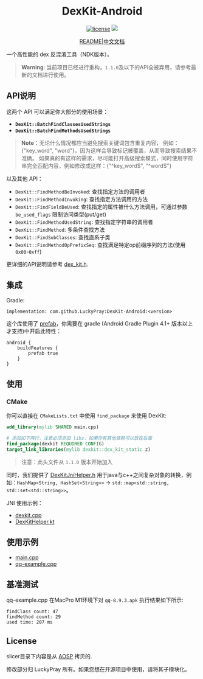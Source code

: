 <div align="center">
    <h1> DexKit-Android </h1>

[![license](https://img.shields.io/github/license/LuckyPray/DexKit-Android.svg)](https://www.gnu.org/licenses/lgpl-3.0.html)
[![](https://jitpack.io/v/LuckyPray/DexKit-Android.svg)](https://jitpack.io/#LuckyPray/DexKit-Android)

[README](https://github.com/LuckyPray/DexKit-Android/blob/master/README.md)|[中文文档](https://github.com/LuckyPray/DexKit-Android/blob/master/README_zh.md)

</div>

一个高性能的 dex 反混淆工具（NDK版本）。

> **Warning**: 当前项目已经进行重构，`1.1.0`及以下的API全被弃用，请参考最新的文档进行使用。

## API说明

这两个 API 可以满足你大部分的使用场景：

- **`DexKit::BatchFindClassesUsedStrings`**
- **`DexKit::BatchFindMethodsUsedStrings`**

> **Note**：无论什么情况都应当避免搜索关键词包含重复内容， 例如：{"key_word", "word"}，因为这样会导致标记被覆盖，从而导致搜索结果不准确。
> 如果真的有这样的需求，尽可能打开高级搜索模式，同时使用字符串完全匹配内容，例如修改成这样：{"^key_word$", "^word$"}

以及其他 API：

- `DexKit::FindMethodBeInvoked`: 查找指定方法的调用者
- `DexKit::FindMethodInvoking`: 查找指定方法调用的方法
- `DexKit::FindFieldBeUsed`: 查找指定的属性被什么方法调用，可通过参数 `be_used_flags` 限制访问类型(put/get)
- `DexKit::FindMethodUsedString`: 查找指定字符串的调用者
- `DexKit::FindMethod`: 多条件查找方法
- `DexKit::FindSubClasses`: 查找直系子类
- `DexKit::FindMethodOpPrefixSeq`: 查找满足特定op前缀序列的方法(使用`0x00`-`0xff`)

更详细的API说明请参考 [dex_kit.h](https://github.com/LuckyPray/DexKit/blob/master/include/dex_kit.h).

## 集成

Gradle:

`implementation: com.github.LuckyPray:DexKit-Android:<version>`

这个库使用了 [prefab](https://google.github.io/prefab/)，你需要在 gradle (Android Gradle Plugin 4.1+ 版本以上才支持)中开启此特性：

```
android {
    buildFeatures {
        prefab true
    }
}
```

## 使用

### CMake

你可以直接在 `CMakeLists.txt` 中使用 `find_package` 来使用 DexKit:

```cmake
add_library(mylib SHARED main.cpp)

# 添加如下两行，注意必须添加 libz，如果你有其他依赖可以放在后面
find_package(dexkit REQUIRED CONFIG)
target_link_libraries(mylib dexkit::dex_kit_static z)
```

> 注意：此头文件从 `1.1.0` 版本开始加入

同时，我们提供了 [DexKitJniHelper.h](https://github.com/LuckyPray/DexKit/blob/master/include/DexKitJniHelper.h)
用于java与c++之间复杂对象的转换，例如：`HashMap<String, HashSet<String>>` -> `std::map<std::string, std::set<std::string>>`。

JNI 使用示例：
- [dexkit.cpp](https://github.com/LuckyPray/XAutoDaily/blob/master/app/src/main/cpp/dexkit.cpp)
- [DexKitHelper.kt](https://github.com/LuckyPray/XAutoDaily/blob/master/app/src/main/java/me/teble/xposed/autodaily/dexkit/DexKitHelper.kt)

## 使用示例

- [main.cpp](https://github.com/LuckyPray/DexKit/blob/master/main.cpp)
- [qq-example.cpp](https://github.com/LuckyPray/DexKit/blob/master/qq-example.cpp)

## 基准测试

qq-example.cpp 在MacPro M1环境下对 `qq-8.9.3.apk` 执行结果如下所示:
```text
findClass count: 47
findMethod count: 29
used time: 207 ms
```

## License

slicer目录下内容是从 [AOSP](https://cs.android.com/android/platform/superproject/+/master:frameworks/base/startop/view_compiler) 拷贝的.

修改部分归 LuckyPray 所有。如果您想在开源项目中使用，请将其子模块化。
